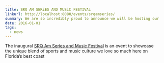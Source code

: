 ```yaml
---
title: SRQ AM SERiES AND MUSiC FESTIVAL
linkurl: http://localhost:8080/events/srqamseries/
summary: We are so incredibly proud to announce we will be hosting our first music festival.
date: 2016-01-01
tags:
  - news
---
```

The inaugural [SRQ Am Series and Music Festival](https://coastline941.com/events/srqamseries/) is an event to showcase the unique blend of sports and music culture we love so much here on Florida’s best coast